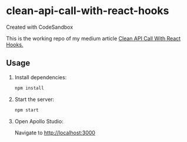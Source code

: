 # clean-api-call-with-react-hooks

Created with CodeSandbox

This is the working repo of my medium article <a href="https://medium.com/better-programming/clean-api-call-with-react-hooks-3bd6438a375a">Clean API Call With React Hooks.</a>

## Usage

1. Install dependencies:

   ```bash
   npm install
   ```

2. Start the server:

   ```bash
   npm start
   ```

3. Open Apollo Studio:

   Navigate to [http://localhost:3000](http://localhost:3000)
